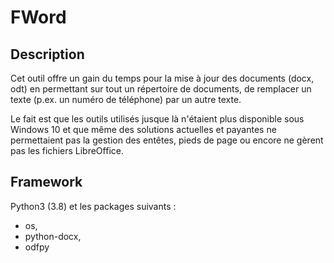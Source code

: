 # FWord

## Description

Cet outil offre un gain du temps pour la mise à jour des documents (docx, odt) en permettant sur 
tout un répertoire de documents, de remplacer un texte (p.ex. un numéro de téléphone) par un autre texte.

Le fait est que les outils utilisés jusque là n'étaient plus disponible sous Windows 10
et que même des solutions actuelles et payantes ne permettaient pas la gestion des entêtes, pieds de page ou encore ne gèrent pas les fichiers LibreOffice.

## Framework

Python3 (3.8) et les packages suivants :

- os, 
- python-docx, 
- odfpy

